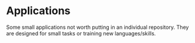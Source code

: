 # Applications
Some small applications not worth putting in an individual repository. They are designed for small tasks or training new languages/skills.
